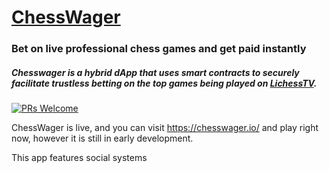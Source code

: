 # [ChessWager](https://chesswager.io/)

### Bet on live professional chess games and get paid instantly

##### Chesswager is a hybrid dApp that uses smart contracts to securely facilitate trustless betting on the top games being played on [LichessTV](https://lichess.org/tv).

[![PRs Welcome](https://img.shields.io/badge/PRs-welcome-brightgreen.svg)](#)


ChessWager is live, and you can visit https://chesswager.io/ and play right now, however it is still in early development. 

This app features social systems
